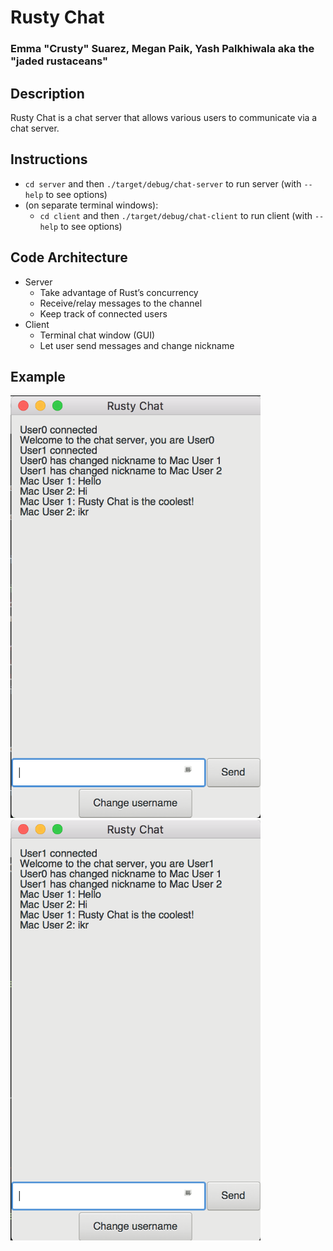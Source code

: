 # Rusty Chat

### Emma "Crusty" Suarez, Megan Paik, Yash Palkhiwala aka the "jaded rustaceans"

## Description
Rusty Chat is  a chat server that allows various users to communicate via a chat server. 

## Instructions
- `cd server` and then `./target/debug/chat-server` to run server (with `--help` to see options)
- (on separate terminal windows):
  - `cd client` and then `./target/debug/chat-client` to run client (with `--help` to see options)

## Code Architecture
* Server
   * Take advantage of Rust’s concurrency
   * Receive/relay messages to the channel
   * Keep track of connected users
* Client
   * Terminal chat window (GUI)
   * Let user send messages and change nickname

## Example
<img src="assets/user0.png" width="400" /> <img src="assets/user1.png" width="400" />
